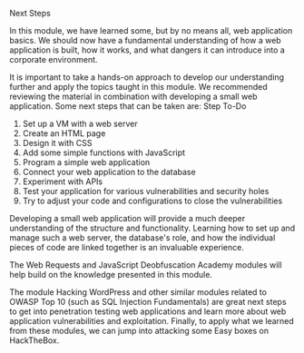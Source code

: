 
Next Steps

In this module, we have learned some, but by no means all, web application basics. We should now have a fundamental understanding of how a web application is built, how it works, and what dangers it can introduce into a corporate environment.

It is important to take a hands-on approach to develop our understanding further and apply the topics taught in this module. We recommended reviewing the material in combination with developing a small web application. Some next steps that can be taken are:
Step 	To-Do
1. 	Set up a VM with a web server
2. 	Create an HTML page
3. 	Design it with CSS
4. 	Add some simple functions with JavaScript
5. 	Program a simple web application
6. 	Connect your web application to the database
7. 	Experiment with APIs
8. 	Test your application for various vulnerabilities and security holes
9. 	Try to adjust your code and configurations to close the vulnerabilities

Developing a small web application will provide a much deeper understanding of the structure and functionality. Learning how to set up and manage such a web server, the database's role, and how the individual pieces of code are linked together is an invaluable experience.

The Web Requests and JavaScript Deobfuscation Academy modules will help build on the knowledge presented in this module.

The module Hacking WordPress and other similar modules related to OWASP Top 10 (such as SQL Injection Fundamentals) are great next steps to get into penetration testing web applications and learn more about web application vulnerabilities and exploitation. Finally, to apply what we learned from these modules, we can jump into attacking some Easy boxes on HackTheBox.

